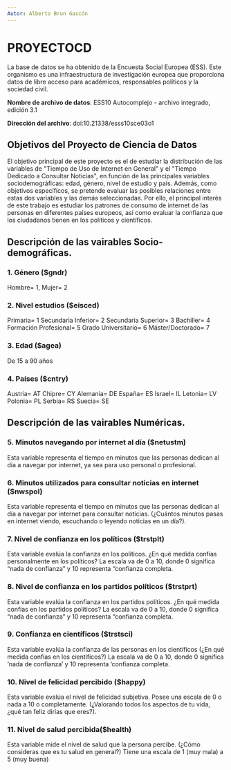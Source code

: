 ```yaml
---
Autor: Alberto Brun Gascón
---
```

# PROYECTOCD
La base de datos se ha obtenido de la Encuesta Social Europea (ESS). Este organismo es una infraestructura de investigación europea que proporciona datos de libre acceso para académicos, responsables políticos y la sociedad civil. 

**Nombre de archivo de datos**: ESS10 Autocomplejo - archivo integrado, edición 3.1

**Dirección del archivo**: doi:10.21338/esss10sce03o1

## Objetivos del Proyecto de Ciencia de Datos
El objetivo principal de este proyecto es el de estudiar la distribución de las variables de "Tiempo de Uso de Internet en General" y el "Tiempo Dedicado a Consultar Noticias", en función de las principales variables sociodemográficas: edad, género, nivel de estudio y país. Además, como objetivos específicos, se pretende evaluar las posibles relaciones entre estas dos variables y las demás seleccionadas.
Por ello, el principal interés de este trabajo es estudiar los patrones de consumo de internet de las personas en diferentes países europeos, así como evaluar la confianza que los ciudadanos tienen en los políticos y científicos.

## Descripción de las vairables Socio-demográficas.

### 1. Género ($gndr)
Hombre= 1, Mujer= 2
### 2. Nivel estudios ($eisced)
Primaria= 1 
Secundaria Inferior= 2 
Secundaria Superior= 3
Bachiller= 4
Formación Profesional= 5
Grado Universitario= 6
Máster/Doctorado= 7
### 3. Edad ($agea)
De 15 a 90 años
### 4. Países ($cntry)
Austria= AT 
Chipre= CY 
Alemania= DE 
España= ES 
Israel= IL 
Letonia= LV 
Polonia= PL 
Serbia= RS 
Suecia= SE

## Descripción de las vairables Numéricas.

### 5. Minutos navegando por internet al día ($netustm)
Esta variable representa el tiempo en minutos que las personas dedican al día a navegar por internet, ya sea para uso personal o profesional.

### 6. Minutos utilizados para consultar noticias en internet ($nwspol)
Esta variable representa el tiempo en minutos que las personas dedican al día a navegar por internet para consultar noticias. (¿Cuántos minutos pasas en internet viendo, escuchando o leyendo noticias en un día?).

### 7. Nivel de confianza en los políticos ($trstplt)
Esta variable evalúa la confianza en los políticos. ¿En qué medida confías personalmente en los políticos? La escala va de 0 a 10, donde 0 significa “nada de confianza” y 10 representa “confianza completa.

### 8. Nivel de confianza en los partidos políticos ($trstprt)
Esta variable evalúa la confianza en los partidos políticos. ¿En qué medida confías en los partidos políticos? La escala va de 0 a 10, donde 0 significa “nada de confianza” y 10 representa “confianza completa.

### 9. Confianza en científicos ($trstsci)
Esta variable evalúa la confianza de las personas en los científicos (¿En qué medida confías en los científicos?) La escala va de 0 a 10, donde 0 significa ‘nada de confianza’ y 10 representa ‘confianza completa.

### 10. Nivel de felicidad percibido ($happy)
Esta variable evalúa el nivel de felicidad subjetiva. Posee una escala de 0 o nada a 10 o completamente. (¿Valorando todos los aspectos de tu vida, ¿qué tan feliz dirías que eres?).

### 11. Nivel de salud percibida($health)
Esta variable mide el nivel de salud que la persona percibe. (¿Cómo consideras que es tu salud en general?) Tiene una escala de 1 (muy mala) a 5 (muy buena)
